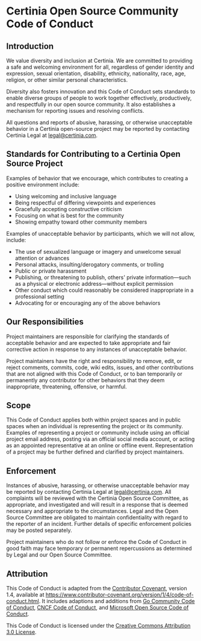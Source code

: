 # Certinia Open Source Community Code of Conduct

## Introduction

We value diversity and inclusion at Certinia. We are committed to providing a safe and welcoming environment for all, regardless of gender identity and expression, sexual orientation, disability, ethnicity, nationality, race, age, religion, or other similar personal characteristics.

Diversity also fosters innovation and this Code of Conduct sets standards to enable diverse groups of people to work together effectively, productively, and respectfully in our open source community. It also establishes a mechanism for reporting issues and resolving conflicts.

All questions and reports of abusive, harassing, or otherwise unacceptable behavior in a Certinia open-source project may be reported by contacting Certinia Legal at legal@certinia.com.

## Standards for Contributing to a Certinia Open Source Project

Examples of behavior that we encourage, which contributes to creating a positive environment include:

- Using welcoming and inclusive language
- Being respectful of differing viewpoints and experiences
- Gracefully accepting constructive criticism
- Focusing on what is best for the community
- Showing empathy toward other community members

Examples of unacceptable behavior by participants, which we will not allow, include:

- The use of sexualized language or imagery and unwelcome sexual attention or advances
- Personal attacks, insulting/derogatory comments, or trolling
- Public or private harassment
- Publishing, or threatening to publish, others' private information—such as a physical or electronic address—without explicit permission
- Other conduct which could reasonably be considered inappropriate in a professional setting
- Advocating for or encouraging any of the above behaviors

## Our Responsibilities

Project maintainers are responsible for clarifying the standards of acceptable behavior and are expected to take appropriate and fair corrective action in response to any instances of unacceptable behavior.

Project maintainers have the right and responsibility to remove, edit, or reject comments, commits, code, wiki edits, issues, and other contributions that are not aligned with this Code of Conduct, or to ban temporarily or permanently any contributor for other behaviors that they deem inappropriate, threatening, offensive, or harmful.

## Scope

This Code of Conduct applies both within project spaces and in public spaces when an individual is representing the project or its community. Examples of representing a project or community include using an official project email address, posting via an official social media account, or acting as an appointed representative at an online or offline event. Representation of a project may be further defined and clarified by project maintainers.

## Enforcement

Instances of abusive, harassing, or otherwise unacceptable behavior may be reported by contacting Certinia Legal at legal@certinia.com. All complaints will be reviewed with the Certinia Open Source Committee, as appropriate, and investigated and will result in a response that is deemed necessary and appropriate to the circumstances. Legal and the Open Source Committee are obligated to maintain confidentiality with regard to the reporter of an incident. Further details of specific enforcement policies may be posted separately.

Project maintainers who do not follow or enforce the Code of Conduct in good faith may face temporary or permanent repercussions as determined by Legal and our Open Source Committee.

## Attribution

This Code of Conduct is adapted from the [Contributor Covenant](https://www.contributor-covenant.org/), version 1.4, available at https://www.contributor-covenant.org/version/1/4/code-of-conduct.html. It includes adaptions and additions from [Go Community Code of Conduct](https://golang.org/conduct), [CNCF Code of Conduct](https://github.com/cncf/foundation/blob/master/code-of-conduct.md), and [Microsoft Open Source Code of Conduct](https://opensource.microsoft.com/codeofconduct/).

This Code of Conduct is licensed under the [Creative Commons Attribution 3.0 License](https://creativecommons.org/licenses/by/3.0/us/).

